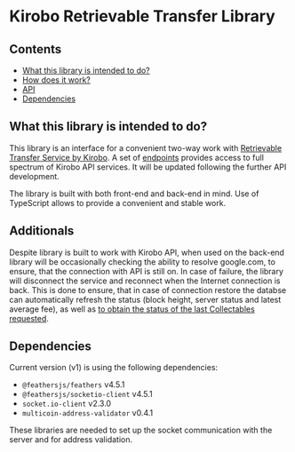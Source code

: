 # Kirobo Retrievable Transfer Library

## Contents

- [What this library is intended to do?](#What-this-library-is-intended-to-do?)
- [How does it work?](api/how_does_it_work#How-does-it-work?)
- [API](api/README.md)
- [Dependencies](#Dependencies)

## What this library is intended to do?

This library is an interface for a convenient two-way work with [Retrievable Transfer Service by Kirobo](https://kirobo.io/retrievable-transfer/). A set of [endpoints]() provides access to full spectrum of Kirobo API services. It will be updated following the further API development.

The library is built with both front-end and back-end in mind. Use of TypeScript allows to provide a convenient and stable work.

## Additionals

Despite library is built to work with Kirobo API, when used on the back-end library will be occasionally checking the ability to resolve google.com, to ensure, that the connection with API is still on. In case of failure, the library will disconnect the service and reconnect when the Internet connection is back. This is done to ensure, that in case of connection restore the databse can automatically refresh the status (block height, server status and latest average fee), as well as [to obtain the status of the last Collectables requested]((endpoints.md#Caching-of-get-Collectables-request)).

## Dependencies

Current version (v1) is using the following dependencies:

- `@feathersjs/feathers` v4.5.1
- `@feathersjs/socketio-client` v4.5.1
- `socket.io-client` v2.3.0
- `multicoin-address-validator` v0.4.1

These libraries are needed to set up the socket communication with the server and for address validation.